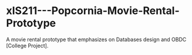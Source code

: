 # xIS211---Popcornia-Movie-Rental-Prototype
A movie rental prototype that emphasizes on Databases design and OBDC [College Project].
